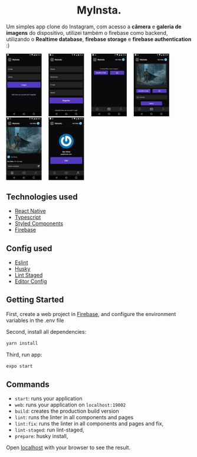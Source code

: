 <h1 align="center">MyInsta.</h1>
<p>
Um simples app clone do Instagram, com acesso a <strong>câmera</strong> e
<strong>galeria de imagens</strong> do dispositivo, utilizei também o firebase como backend,
utilizando o <strong>Realtime database</strong>, <strong>firebase storage</strong> e
<strong>firebase authentication</strong> :)
</p>

<p align="left">
  <img src="./screens/login.png" width="19%"/>
  &nbsp; &nbsp;
  <img src="./screens/register.png" width="19%"/>
  &nbsp; &nbsp;
  <img src="./screens/pickimage.png" width="19%"/>
  &nbsp; &nbsp;
  <img src="./screens/image-selected.png" width="19%"/>
  &nbsp; &nbsp;
  <img src="./screens/feed.png" width="19%"/>
  &nbsp; &nbsp;
  <img src="./screens/logout.png" width="19%"/>
</p>

## Technologies used
  - [React Native](https://reactnative.dev)
  - [Typescript](https://www.typescriptlang.org)
  - [Styled Components](https://www.styled-components.com)
  - [Firebase](https://firebase.google.com/)

## Config used
  - [Eslint](https://eslint.org)
  - [Husky](https://typicode.github.io/husky/#/)
  - [Lint Staged](https://github.com/okonet/lint-staged)
  - [Editor Config](https://editorconfig.org/)

## Getting Started

First, create a web project in [Firebase](https://firebase.google.com/),
and configure the environment variables in the .env file

Second, install all dependencies:

```bash
yarn install
```

Third, run app:

```bash
expo start
```

## Commands

- `start`: runs your application
- `web`: runs your application on `localhost:19002`
- `build`: creates the production build version
- `lint`: runs the linter in all components and pages
- `lint:fix`: runs the linter in all components and pages and fix,
- `lint-staged`: run lint-staged,
- `prepare`: husky install,

Open [localhost](http://localhost:19002/) with your browser to see the result.
